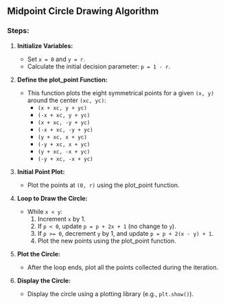 
## Midpoint Circle Drawing Algorithm

### Steps:

1. **Initialize Variables:**
   - Set `x = 0` and `y = r`.
   - Calculate the initial decision parameter: `p = 1 - r`.

2. **Define the plot_point Function:**
   - This function plots the eight symmetrical points for a given `(x, y)` around the center `(xc, yc)`:
     - `(x + xc, y + yc)`
     - `(-x + xc, y + yc)`
     - `(x + xc, -y + yc)`
     - `(-x + xc, -y + yc)`
     - `(y + xc, x + yc)`
     - `(-y + xc, x + yc)`
     - `(y + xc, -x + yc)`
     - `(-y + xc, -x + yc)`

3. **Initial Point Plot:**
   - Plot the points at `(0, r)` using the plot_point function.

4. **Loop to Draw the Circle:**
   - While `x < y`:
     1. Increment `x` by 1.
     2. If `p < 0`, update `p = p + 2x + 1` (no change to `y`).
     3. If `p >= 0`, decrement `y` by 1, and update `p = p + 2(x - y) + 1`.
     4. Plot the new points using the plot_point function.

5. **Plot the Circle:**
   - After the loop ends, plot all the points collected during the iteration.

6. **Display the Circle:**
   - Display the circle using a plotting library (e.g., `plt.show()`).